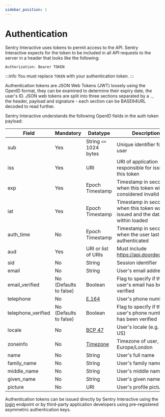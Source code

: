 ```yaml
---
sidebar_position: 1
---
```


# Authentication

Sentry Interactive uses tokens to permit access to the API. Sentry Interactive expects for the token to be included in all API requests to 
the server in a header that looks like the following:

`Authorization: Bearer TOKEN`

:::info
You must replace <code>TOKEN</code> with your authentication token.
:::

Authentication tokens are JSON Web Tokens (JWT) loosely using the OpenID format, they can be examined to determine their
expiry date, the user's ID. JSON web tokens are split into three sections separated by a `.`, the header, payload and
signature - each section can be BASE64URL decoded to read further.

Sentry Interactive understands the following OpenID fields in the auth token payload:

| Field              | Mandatory              | Datatype                                                                                      | Description                                                                |
|--------------------|------------------------|-----------------------------------------------------------------------------------------------|----------------------------------------------------------------------------|
| sub                | Yes                    | String ```<=``` 1024 bytes                                                                    | Unique identifier for the user                                             |
| iss                | Yes                    | URI                                                                                           | URI of application responsible for issuing this token                      |
| exp                | Yes                    | Epoch Timestamp                                                                               | Timestamp in seconds at when this token will be considered invalid         |
| iat                | Yes                    | Epoch Timestamp                                                                               | Timestamp in seconds when this token was issued and the data within loaded |
| auth_time          | No                     | Epoch Timestamp                                                                               | Timestamp in seconds when the user last authenticated                      |
| aud                | Yes                    | URI or list of URIs                                                                           | Must include https://api.doordeck.com                                      |
| sid                | No                     | String                                                                                        | Session identifier                                                         |
| email              | No                     | String                                                                                        | User's email address                                                       |
| email_verified     | No (Defaults to false) | Boolean                                                                                       | Flag to specify if the user's email has been verified                      |
| telephone          | No                     | [E.164](https://www.twilio.com/docs/glossary/what-e164)                                       | User's phone number                                                        |
| telephone_verified | No (Defaults to false) | Boolean                                                                                       | Flag to specify if the user's phone number has been verified               |
| locale             | No                     | [BCP  47](https://docs.oracle.com/en/java/javase/11/docs/api/java.base/java/util/Locale.html) | User's locale (e.g. en-US)                                                 |
| zoneinfo           | No                     | [Timezone](https://en.wikipedia.org/wiki/List_of_tz_database_time_zones)                      | Timezone of user, e.g. Europe/London                                       |
| name               | No                     | String                                                                                        | User's full name                                                           |
| family_name        | No                     | String                                                                                        | User's family name                                                         |
| middle_name        | No                     | String                                                                                        | User's middle name                                                         |
| given_name         | No                     | String                                                                                        | User's given name                                                          |
| picture            | No                     | URI                                                                                           | User's profile picture                                                     |

Authentication tokens can be issued directly by Sentry Interactive using the [login](./account/login-v2.md) endpoint or by third-party 
application developers using pre-registered asymmetric authentication keys.
